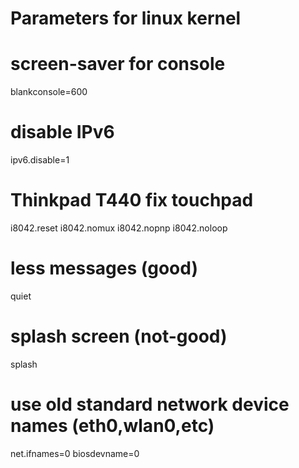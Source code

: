 # Parameters for linux kernel

# screen-saver for console
blankconsole=600

# disable IPv6
ipv6.disable=1

# Thinkpad T440 fix touchpad
i8042.reset i8042.nomux i8042.nopnp i8042.noloop

# less messages (good)
quiet

# splash screen (not-good)
splash

# use old standard network device names (eth0,wlan0,etc)
net.ifnames=0 biosdevname=0
